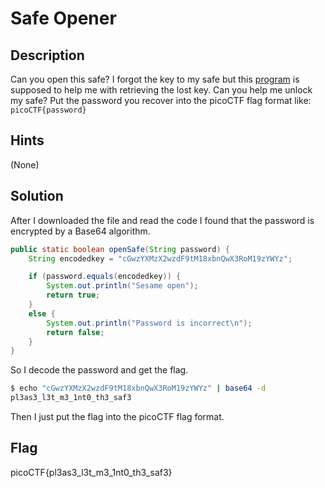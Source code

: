 # Safe Opener

## Description

Can you open this safe? I forgot the key to my safe but this [program](https://artifacts.picoctf.net/c/83/SafeOpener.java) is supposed to help me with retrieving the lost key. Can you help me unlock my safe? Put the password you recover into the picoCTF flag format like:\
`picoCTF{password}`

## Hints

(None)

## Solution

After I downloaded the file and read the code I found that the password is encrypted by a Base64 algorithm.

```java
public static boolean openSafe(String password) {
    String encodedkey = "cGwzYXMzX2wzdF9tM18xbnQwX3RoM19zYWYz";

    if (password.equals(encodedkey)) {
        System.out.println("Sesame open");
        return true;
    }
    else {
        System.out.println("Password is incorrect\n");
        return false;
    }
}
```

So I decode the password and get the flag.

```bash
$ echo "cGwzYXMzX2wzdF9tM18xbnQwX3RoM19zYWYz" | base64 -d
pl3as3_l3t_m3_1nt0_th3_saf3
```

Then I just put the flag into the picoCTF flag format.

## Flag

picoCTF{pl3as3_l3t_m3_1nt0_th3_saf3}
